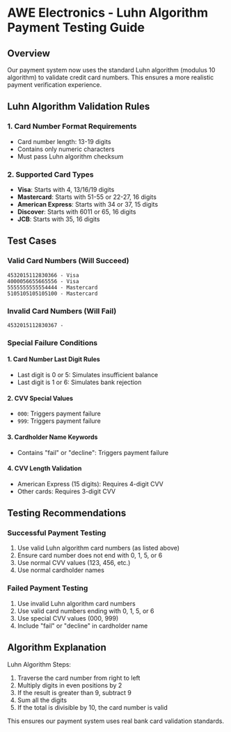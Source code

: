 # AWE Electronics - Luhn Algorithm Payment Testing Guide

## Overview
Our payment system now uses the standard Luhn algorithm (modulus 10 algorithm) to validate credit card numbers. This ensures a more realistic payment verification experience.

## Luhn Algorithm Validation Rules

### 1. Card Number Format Requirements
- Card number length: 13-19 digits
- Contains only numeric characters
- Must pass Luhn algorithm checksum

### 2. Supported Card Types
- **Visa**: Starts with 4, 13/16/19 digits
- **Mastercard**: Starts with 51-55 or 22-27, 16 digits
- **American Express**: Starts with 34 or 37, 15 digits
- **Discover**: Starts with 6011 or 65, 16 digits
- **JCB**: Starts with 35, 16 digits

## Test Cases
### Valid Card Numbers (Will Succeed)
```
4532015112830366 - Visa 
4000056655665556 - Visa 
5555555555554444 - Mastercard 
5105105105105100 - Mastercard 

```

### Invalid Card Numbers (Will Fail)
```
4532015112830367 - 

```

### Special Failure Conditions

#### 1. Card Number Last Digit Rules
- Last digit is 0 or 5: Simulates insufficient balance
- Last digit is 1 or 6: Simulates bank rejection

#### 2. CVV Special Values
- `000`: Triggers payment failure
- `999`: Triggers payment failure

#### 3. Cardholder Name Keywords
- Contains "fail" or "decline": Triggers payment failure

#### 4. CVV Length Validation
- American Express (15 digits): Requires 4-digit CVV
- Other cards: Requires 3-digit CVV

## Testing Recommendations

### Successful Payment Testing
1. Use valid Luhn algorithm card numbers (as listed above)
2. Ensure card number does not end with 0, 1, 5, or 6
3. Use normal CVV values (123, 456, etc.)
4. Use normal cardholder names

### Failed Payment Testing
1. Use invalid Luhn algorithm card numbers
2. Use valid card numbers ending with 0, 1, 5, or 6
3. Use special CVV values (000, 999)
4. Include "fail" or "decline" in cardholder name

## Algorithm Explanation

Luhn Algorithm Steps:
1. Traverse the card number from right to left
2. Multiply digits in even positions by 2
3. If the result is greater than 9, subtract 9
4. Sum all the digits
5. If the total is divisible by 10, the card number is valid

This ensures our payment system uses real bank card validation standards.